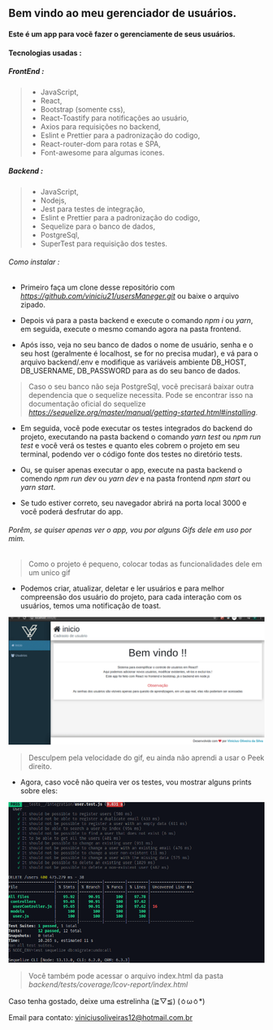 ## Bem vindo ao meu gerenciador de usuários.

#### Este é um app para vocẽ fazer o gerenciamente de seus usuários.

#### Tecnologias usadas :

##### FrontEnd :

> - JavaScript,
> - React,
> - Bootstrap (somente css),
> - React-Toastify para notificações ao usuário,
> - Axios para requisições no backend,
> - Eslint e Prettier para a padronização do codigo,
> - React-router-dom para rotas e SPA,
> - Font-awesome para algumas icones.

##### Backend :

> - JavaScript,
> - Nodejs,
> - Jest para testes de integração,
> - Eslint e Prettier para a padronização do codigo,
> - Sequelize para o banco de dados,
> - PostgreSql,
> - SuperTest para requisição dos testes.

###### Como instalar :

- Primeiro faça um clone desse repositório com _https://github.com/viniciu21/usersManeger.git_ ou baixe o arquivo zipado.

- Depois vá para a pasta backend e execute o comando _npm i_ ou _yarn_, em seguida, execute o mesmo comando agora na pasta frontend.

- Após isso, veja no seu banco de dados o nome de usuário, senha e o seu host (geralmente é localhost, se for no precisa mudar), e vá para o arquivo backend/.env e modifique as variáveis ambiente DB_HOST, DB_USERNAME, DB_PASSWORD para as do seu banco de dados.

> Caso o seu banco não seja PostgreSql, vocẽ precisará baixar outra dependencia que o sequelize necessita. Pode se encontrar isso na documentação oficial do sequelize _https://sequelize.org/master/manual/getting-started.html#installing_.

- Em seguida, vocẽ pode executar os testes integrados do backend do projeto, executando na pasta backend o comando _yarn test_ ou _npm run test_ e você verá os testes e quanto eles cobrem o projeto em seu terminal, podendo ver o código fonte dos testes no diretório tests.

- Ou, se quiser apenas executar o app, execute na pasta backend o comendo _npm run dev_ ou _yarn dev_ e na pasta frontend _npm start_ ou _yarn start_.

- Se tudo estiver correto, seu navegador abrirá na porta local 3000 e você poderá desfrutar do app.

###### Porêm, se quiser apenas ver o app, vou por alguns Gifs dele em uso por mim.

> Como o projeto é pequeno, colocar todas as funcionalidades dele em um unico gif

- Podemos criar, atualizar, deletar e ler usuários e para melhor compreensão dos usuário do projeto, para cada interação com os usuários, temos uma notificação de toast.

![Alt Text](./frontend/src/Assets/UsersManege.gif)

> Desculpem pela velocidade do gif, eu ainda não aprendi a usar o Peek direito.

- Agora, caso você não queira ver os testes, vou mostrar alguns prints sobre eles:

![Alt Text](./frontend/src/Assets/tests2.png)

> Você também pode acessar o arquivo index.html da pasta _backend/tests/coverage/lcov-report/index.html_

Caso tenha gostado, deixe uma estrelinha (≧▽≦) (ㆁωㆁ\*)

Email para contato: viniciusoliveiras12@hotmail.com.br
